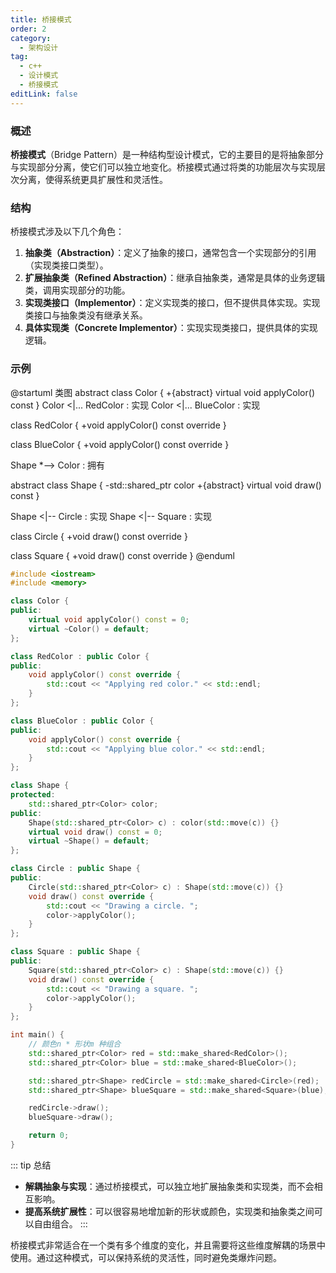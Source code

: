 ```yaml
---
title: 桥接模式
order: 2
category:
  - 架构设计
tag:
  - c++
  - 设计模式
  - 桥接模式
editLink: false
---
```



### 概述

**桥接模式**（Bridge Pattern）是一种结构型设计模式，它的主要目的是将抽象部分与实现部分分离，使它们可以独立地变化。桥接模式通过将类的功能层次与实现层次分离，使得系统更具扩展性和灵活性。

### 结构

桥接模式涉及以下几个角色：

1. **抽象类（Abstraction）**：定义了抽象的接口，通常包含一个实现部分的引用（实现类接口类型）。
2. **扩展抽象类（Refined Abstraction）**：继承自抽象类，通常是具体的业务逻辑类，调用实现部分的功能。
3. **实现类接口（Implementor）**：定义实现类的接口，但不提供具体实现。实现类接口与抽象类没有继承关系。
4. **具体实现类（Concrete Implementor）**：实现实现类接口，提供具体的实现逻辑。

### 示例

@startuml 类图
abstract class Color {
+{abstract} virtual void applyColor() const
}
Color <|... RedColor : 实现 
Color <|... BlueColor : 实现 


class RedColor {
+void applyColor() const override
}

class BlueColor {
+void applyColor() const override
}

Shape *--> Color : 拥有 

abstract class Shape {
-std::shared_ptr<Color> color
+{abstract} virtual void draw() const
}

Shape <|-- Circle : 实现
Shape <|-- Square : 实现

class Circle {
  +void draw() const override
}

class Square {
  +void draw() const override
}
@enduml

```cpp
#include <iostream>
#include <memory>

class Color {
public:
    virtual void applyColor() const = 0;
    virtual ~Color() = default;
};

class RedColor : public Color {
public:
    void applyColor() const override {
        std::cout << "Applying red color." << std::endl;
    }
};

class BlueColor : public Color {
public:
    void applyColor() const override {
        std::cout << "Applying blue color." << std::endl;
    }
};

class Shape {
protected:
    std::shared_ptr<Color> color;
public:
    Shape(std::shared_ptr<Color> c) : color(std::move(c)) {}
    virtual void draw() const = 0;
    virtual ~Shape() = default;
};

class Circle : public Shape {
public:
    Circle(std::shared_ptr<Color> c) : Shape(std::move(c)) {}
    void draw() const override {
        std::cout << "Drawing a circle. ";
        color->applyColor();
    }
};

class Square : public Shape {
public:
    Square(std::shared_ptr<Color> c) : Shape(std::move(c)) {}
    void draw() const override {
        std::cout << "Drawing a square. ";
        color->applyColor();
    }
};

int main() {
    // 颜色n * 形状m 种组合
    std::shared_ptr<Color> red = std::make_shared<RedColor>();
    std::shared_ptr<Color> blue = std::make_shared<BlueColor>();

    std::shared_ptr<Shape> redCircle = std::make_shared<Circle>(red);
    std::shared_ptr<Shape> blueSquare = std::make_shared<Square>(blue);

    redCircle->draw();
    blueSquare->draw();

    return 0;
}
```

::: tip 总结
   - **解耦抽象与实现**：通过桥接模式，可以独立地扩展抽象类和实现类，而不会相互影响。
   - **提高系统扩展性**：可以很容易地增加新的形状或颜色，实现类和抽象类之间可以自由组合。
:::

桥接模式非常适合在一个类有多个维度的变化，并且需要将这些维度解耦的场景中使用。通过这种模式，可以保持系统的灵活性，同时避免类爆炸问题。